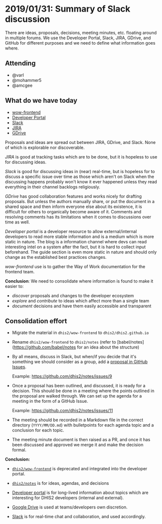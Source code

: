 # 2019/01/31: Summary of Slack discussion

There are ideas, proposals, decisions, meeting minutes, etc. floating
around in multiple forums. We use the Developer Portal, Slack, JIRA,
GDrive, and GitHub for different purposes and we need to define what
information goes where.

## Attending

- @varl
- @mohammer5
- @amcgee

## What do we have today

- [wow-frontend](https://github.com/dhis2/wow-frontend)
- [Developer Portal](https://dhis2.github.io)
- [Slack](https://dhis2.slack.com)
- [JIRA](https://jira.dhis2.org)
- [GDrive](https://drive.google.com)

Proposals and ideas are spread out between JIRA, GDrive, and Slack. None
of which is explorable nor discoverable.

*JIRA* is good at tracking tasks which are to be done, but it is hopeless
to use for discussing ideas.

*Slack* is good for discussing ideas in (near) real-time, but is hopeless
for to discuss a specific issue over time as those which aren't on Slack
when the discussing happens probably won't know it ever happened unless
they read everything in their channel backlogs religiously.

*GDrive* has good collaboration features and works nicely for drafting
proposals. But unless the authors manually share, or put the document in
a shared space and then inform everyone else about its existence, it is
difficult for others to organically become aware of it. Comments and
resolving comments has its limitations when it comes to discussions
over time as well.

*Developer portal* is a developer resource to allow external/internal
developers to read more stable information and is a medium which is more
static in nature. The blog is a information channel where devs can read
interesting intel on a system after the fact, but it is hard to collect
input beforehand. The guide section is even more static in nature and
should only change as the established best practices changes.

*wow-frontend* use is to gather the Way of Work documentation for the
frontend team.

**Conclusion**: We need to consolidate where information is found to
make it easier to:

- _discover_ proposals and changes to the developer ecosystem
- _explore_ and _contribute_ to ideas which affect more than a single
  team
- _document_ decisions and have them easily accessible and transparent

## Consolidation effort

- Migrate the material in `dhis2/wow-frontend` to
  `dhis2/dhis2.github.io`

- Rename `dhis2/wow-frontend` to `dhis2/notes` (refer to
  [babel/notes](https://github.com/babel/notes for an idea about the
  structure)

- By all means, discuss in Slack, but when/if you decide that it's
  something we should consider as a group, add a [proposal in GitHub
  Issues](https://github.com/dhis2/notes/issues/new).

  Example: https://github.com/dhis2/notes/issues/9

- Once a proposal has been outlined, and discussed, it is ready for a
  decision. This should be done in a meeting where the points outlined
  in the proposal are walked through. We can set up the agenda for a
  meeting in the form of a GitHub Issue.

  Example: https://github.com/dhis2/notes/issues/11

- The meeting should be recorded in a Markdown file in the correct
  directory (`YYYY/MM/DD.md`) with bulletpoints for each agenda topic
  and a conclusion for each topic.

- The meeting minute document is then raised as a PR, and once it has
  been discussed and approved we merge it and make the decision formal.


**Conclusion:**

- [`dhis2/wow-frontend`](https://github.com/dhis2/wow-frontend) is deprecated
  and integrated into the developer portal.

- [`dhis2/notes`](https://github.com/dhis2/notes) is for ideas, agendas, and decisions

- [Developer portal](https://github.com/dhis2/dhis2.github.io) is for
  long-lived information about topics which are interesting for
  DHIS2 developers (internal and external).

- [Google Drive](https://drive.google.com) is used at teams/developers
  own discretion.

- [Slack](https://dhis2.slack.com) is for real-time chat and
  collaboration, and used accordingly.

